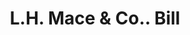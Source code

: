 ---
doi: 10.7916/D8JQ2C3W
date_other: '1890'
date_other_textual: 1890-1899
form: printed ephemera
genre:
- Invoices
name:
- L.H. Mace & Co.
object_in_context_url: https://biggert.cul.columbia.edu/items/view/ave_biggert_01046
subject_hierarchical_geographic:
- New York, New York, United States
subject_name:
- L.H. Mace & Co.
title: L.H. Mace & Co.. Bill
sort_title: L.H. Mace & Co.. Bill
call_number: ave_biggert_01046
coordinates:
- 40.71277777777778,-74.00583333333333
pid: ave_biggert_01046
identifiers: ave_biggert_01046
thumbnail: https://derivativo-2.library.columbia.edu/iiif/2/ldpd:344299/full/!256,256/0/native.jpg
permalink: "/items/ave_biggert_01046/"
layout: iiif-image-page
---